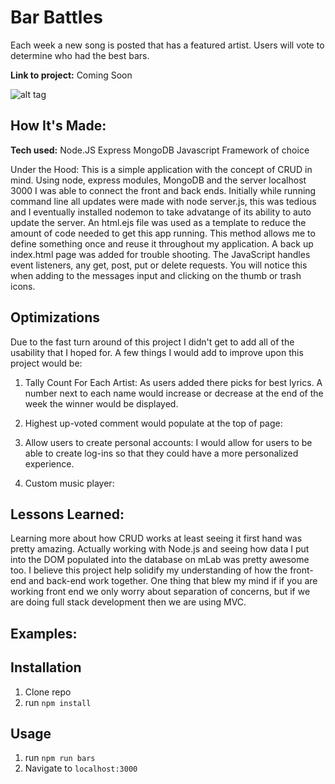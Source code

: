 # Bar Battles
Each week a new song is posted that has a featured artist. Users will vote to determine who had the best bars.

**Link to project:**
Coming Soon

![alt tag](https://i.imgur.com/Z0hFKnF.png)

## How It's Made:

**Tech used:** Node.JS Express MongoDB Javascript Framework of choice

Under the Hood:
This is a simple application with the concept of CRUD in mind. Using node, express modules, MongoDB and the server localhost 3000 I was able to connect the front and back ends. Initially while running command line all updates were made with node server.js, this was tedious and I eventually installed nodemon to take advatange of its ability to auto update the server. An html.ejs file was used as a template to reduce the amount of code needed to get this app running. This method allows me to define something once and reuse it throughout my application. A back up index.html page was added for trouble shooting. The JavaScript handles event listeners, any get, post, put or delete requests. You will notice this when adding to the messages input and clicking on the thumb or trash icons.


## Optimizations
Due to the fast turn around of this project I didn't get to add all of the usability that I hoped for. A few things I would add to improve upon this project would be:
1) Tally Count For Each Artist:
  As users added there picks for best lyrics. A number next to each name would increase or decrease at the end of the week the winner would be displayed.

2) Highest up-voted comment would populate at the top of page:

3) Allow users to create personal accounts:
  I would allow for users to be able to create log-ins so that they could have a more personalized experience.

4) Custom music player:

## Lessons Learned:

Learning more about how CRUD works at least seeing it first hand was pretty amazing. Actually working with Node.js and seeing how data I put into the DOM populated into the database on mLab was pretty awesome too. I believe this project help solidify my understanding of how the front-end and back-end work together. One thing that blew my mind if if you are working front end we only worry about separation of concerns, but if we are doing full stack development then we are using MVC.

## Examples:


## Installation

1. Clone repo
2. run `npm install`

## Usage

1. run `npm run bars`
2. Navigate to `localhost:3000`
